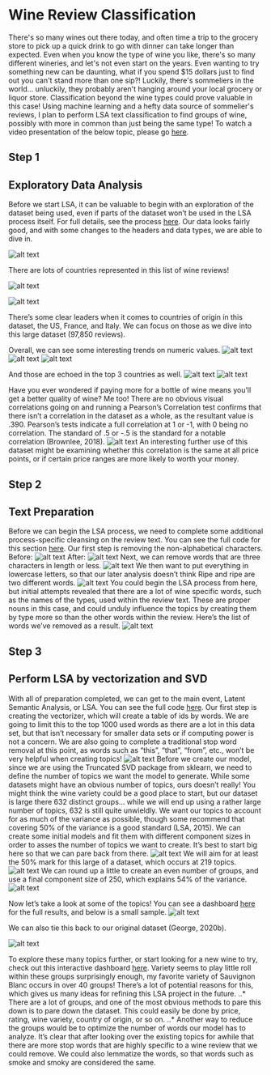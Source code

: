 # Wine Review Classification
There's so many wines out there today, and often time a trip to the grocery store to pick up a quick drink to go with dinner can take longer than expected. Even when you know the type of wine you like, there's so many different wineries, and let's not even start on the years. Even wanting to try something new can be daunting, what if you spend $15 dollars just to find out you can't stand more than one sip?!
Luckily, there's sommeliers in the world... unluckily, they probably aren't hanging around your local grocery or liquor store. Classification beyond the wine types could prove valuable in this case! Using machine learning and a hefty data source of sommelier's reviews, I plan to perform LSA text classification to find groups of wine, possibly with more in common than just being the same type!
To watch a video presentation of the below topic, please go [here]().
  
## Step 1  
## Exploratory Data Analysis  
Before we start LSA, it can be valuable to begin with an exploration of the dataset being used, even if parts of the dataset won’t be used in the LSA process itself. For full details, see the process [here]( https://github.com/LBusalacchi/msds696/blob/master/1_WineClassification_CleansingandEDA.ipynb). 
Our data looks fairly good, and with some changes to the headers and data types, we are able to dive in. 
  
![alt text](https://github.com/LBusalacchi/msds696/blob/master/Images/1.png)
  
There are lots of countries represented in this list of wine reviews!
  
![alt text](https://github.com/LBusalacchi/msds696/blob/master/Images/2.png)
  
![alt text](https://github.com/LBusalacchi/msds696/blob/master/Images/3.png)
  
There’s some clear leaders when it comes to countries of origin in this dataset, the US, France, and Italy. We can focus on those as we dive into this large dataset (97,850 reviews). 

Overall, we can see some interesting trends on numeric values. 
![alt text](https://github.com/LBusalacchi/msds696/blob/master/Images/4.png)   ![alt text](https://github.com/LBusalacchi/msds696/blob/master/Images/5.png)
![alt text](https://github.com/LBusalacchi/msds696/blob/master/Images/6.png)

And those are echoed in the top 3 countries as well. 
![alt text](https://github.com/LBusalacchi/msds696/blob/master/Images/7.png) 	![alt text](https://github.com/LBusalacchi/msds696/blob/master/Images/8.png)

Have you ever wondered if paying more for a bottle of wine means you’ll get a better quality of wine? Me too! There are no obvious visual correlations going on and running a Pearson’s Correlation test confirms that there isn’t a correlation in the dataset as a whole, as the resultant value is .390. Pearson’s tests indicate a full correlation at 1 or -1, with 0 being no correlation. The standard of .5 or -.5 is the standard for a notable correlation (Brownlee, 2018). 
![alt text](https://github.com/LBusalacchi/msds696/blob/master/Images/9.png)
An interesting further use of this dataset might be examining whether this correlation is the same at all price points, or if certain price ranges are more likely to worth your money. 

## Step 2
## Text Preparation
Before we can begin the LSA process, we need to complete some additional process-specific cleansing on the review text. You can see the full code for this section [here]( https://github.com/LBusalacchi/msds696/blob/master/2_WineClassification_TextPreparation.ipynb).
Our first step is removing the non-alphabetical characters. 
Before:
![alt text](https://github.com/LBusalacchi/msds696/blob/master/Images/10.png)
After:
![alt text](https://github.com/LBusalacchi/msds696/blob/master/Images/11.png)
Next, we can remove words that are three characters in length or less. 
![alt text](https://github.com/LBusalacchi/msds696/blob/master/Images/12.png)
We then want to put everything in lowercase letters, so that our later analysis doesn’t think Ripe and ripe are two different words. 
![alt text](https://github.com/LBusalacchi/msds696/blob/master/Images/13.png)
You could begin the LSA process from here, but initial attempts revealed that there are a lot of wine specific words, such as the names of the types, used within the review text. These are proper nouns in this case, and could unduly influence the topics by creating them by type more so than the other words within the review. Here’s the list of words we’ve removed as a result. 
![alt text](https://github.com/LBusalacchi/msds696/blob/master/Images/14.png)
## Step 3 
## Perform LSA by vectorization and SVD
With all of preparation completed, we can get to the main event, Latent Semantic Analysis, or LSA. You can see the full code [here](https://github.com/LBusalacchi/msds696/blob/master/3_WineClassification_LSA.ipynb).
Our first step is creating the vectorizer, which will create a table of ids by words. We are going to limit this to the top 1000 used words as there are a lot in this data set, but that isn’t necessary for smaller data sets or if computing power is not a concern. We are also going to complete a traditional stop word removal at this point, as words such as “this”, “that”, “from”, etc., won’t be very helpful when creating topics!
![alt text](https://github.com/LBusalacchi/msds696/blob/master/Images/15.png)
Before we create our model, since we are using the Truncated SVD package from sklearn, we need to define the number of topics we want the model to generate. While some datasets might have an obvious number of topics, ours doesn’t really! You might think the wine variety could be a good place to start, but our dataset is large there 632 distinct groups… while we will end up using a rather large number of topics, 632 is still quite unwieldly. We want our topics to account for as much of the variance as possible, though some recommend that covering 50% of the variance is a good standard (LSA, 2015). We can create some initial models and fit them with different component sizes in order to asses the number of topics we want to create. It’s best to start big here so that we can pare back from there. 
![alt text](https://github.com/LBusalacchi/msds696/blob/master/Images/16.png)
We will aim for at least the 50% mark for this large of a dataset, which occurs at 219 topics. 
![alt text](https://github.com/LBusalacchi/msds696/blob/master/Images/17.png)
We can round up a little to create an even number of groups, and use a final component size of 250, which explains 54% of the variance. 
![alt text](https://github.com/LBusalacchi/msds696/blob/master/Images/18.png)

Now let’s take a look at some of the topics! You can see a dashboard [here]( https://public.tableau.com/profile/lauren.busalacchi#!/vizhome/WineClassifications/Overview) for the full results, and below is a small sample. 
![alt text](https://github.com/LBusalacchi/msds696/blob/master/Images/19.png)

We can also tie this back to our original dataset (George, 2020b). 

![alt text](https://github.com/LBusalacchi/msds696/blob/master/Images/20.png)

To explore these many topics further, or start looking for a new wine to try, check out this interactive dashboard [here]( https://public.tableau.com/profile/lauren.busalacchi#!/vizhome/WineClassifications/Overview). Variety seems to play little roll within these groups surprisingly enough, my favorite variety of Sauvignon Blanc occurs in over 40 groups! 
There’s a lot of potential reasons for this, which gives us many ideas for refining this LSA project in the future. 
..* There are a lot of groups, and one of the most obvious methods to pare this down is to pare down the dataset. This could easily be done by price, rating, wine variety, country of origin, or so on. 
..* Another way to reduce the groups would be to optimize the number of words our model has to analyze. It’s clear that after looking over the existing topics for awhile that there are more stop words that are highly specific to a wine review that we could remove. We could also lemmatize the words, so that words such as smoke and smoky are considered the same. 

